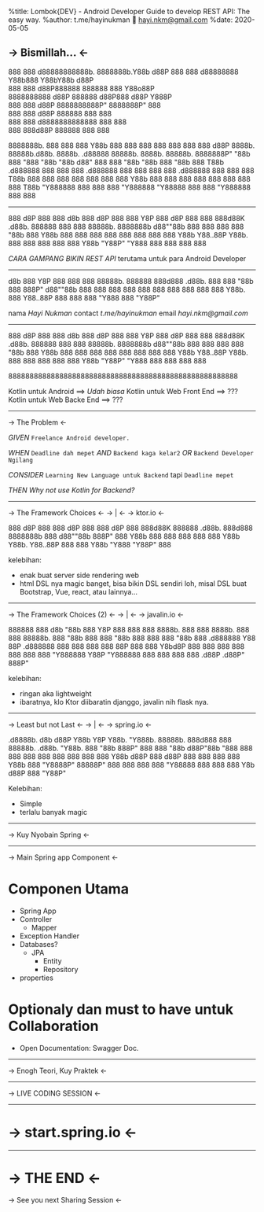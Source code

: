 %title: Lombok{DEV} - Android Developer Guide to develop REST API: The easy way.
%author: t.me/hayinukman  hayi.nkm@gmail.com
%date: 2020-05-05

-> Bismillah... <- 
---------

888    888       d88888888888b. 8888888b.Y88b   d88P 
888    888      d88888888   Y88b888   Y88bY88b d88P  
888    888     d88P888888    888888    888 Y88o88P   
8888888888    d88P 888888   d88P888   d88P  Y888P    
888    888   d88P  8888888888P" 8888888P"    888     
888    888  d88P   888888       888          888     
888    888 d8888888888888       888          888     
888    888d88P     888888       888          888     


8888888b.                                               888   888
888   Y88b                                              888   888
888    888                                              888   888
888   d88P    8888b.    88888b.d88b.     8888b.     .d88888   88888b.     8888b.    88888b.
8888888P"        "88b   888 "888 "88b       "88b   d88" 888   888 "88b       "88b   888 "88b
888 T88b     .d888888   888  888  888   .d888888   888  888   888  888   .d888888   888  888
888  T88b    888  888   888  888  888   888  888   Y88b 888   888  888   888  888   888  888
888   T88b   "Y888888   888  888  888   "Y888888    "Y88888   888  888   "Y888888   888  888


--------------------------

888    d8P               888      888   d8b
888   d8P                888      888   Y8P
888  d8P                 888      888
888d88K        .d88b.    888888   888   888   88888b.
8888888b      d88""88b   888      888   888   888 "88b
888  Y88b     888  888   888      888   888   888  888
888   Y88b    Y88..88P   Y88b.    888   888   888  888
888    Y88b    "Y88P"     "Y888   888   888   888  888

*_CARA GAMPANG BIKIN REST API_*
terutama untuk para Android Developer

-------------------------------------------------

d8b              888
Y8P              888
                 888
888   88888b.    888888   888d888    .d88b.
888   888 "88b   888      888P"     d88""88b
888   888  888   888      888       888  888
888   888  888   Y88b.    888       Y88..88P
888   888  888    "Y888   888        "Y88P"

nama          *Hayi Nukman*
contact       *_t.me/hayinukman_*
email         *_hayi.nkm@gmail.com_*

-------------------------------------------------


888    d8P               888      888   d8b
888   d8P                888      888   Y8P
888  d8P                 888      888
888d88K        .d88b.    888888   888   888   88888b.
8888888b      d88""88b   888      888   888   888 "88b
888  Y88b     888  888   888      888   888   888  888
888   Y88b    Y88..88P   Y88b.    888   888   888  888
888    Y88b    "Y88P"     "Y888   888   888   888  888

888888888888888888888888888888888888888888888888888888

Kotlin untuk Android ==> *Udah biasa*
Kotlin untuk Web Front End ==> ??? 
Kotlin untuk Web Backe End ==> ???

-------------------------------------------------

-> The Problem <- 

_GIVEN_ `Freelance Android developer.`

_WHEN_ `Deadline dah mepet` _AND_ `Backend kaga kelar2` _OR_ `Backend Developer Ngilang`

_CONSIDER_ `Learning New Language untuk Backend` tapi `Deadline mepet`

_THEN_ *Why not use Kotlin for Backend?*

------------------------

-> The Framework Choices <-
-> | <-
-> ktor.io <-

888    d8P    888
888   d8P     888
888  d8P      888
888d88K       888888    .d88b.    888d888
8888888b      888      d88""88b   888P"
888  Y88b     888      888  888   888
888   Y88b    Y88b.    Y88..88P   888
888    Y88b    "Y888    "Y88P"    888


kelebihan:
- enak buat server side rendering web
- html DSL nya magic banget, bisa bikin DSL sendiri loh, misal DSL buat Bootstrap, Vue, react, atau lainnya...


----------------

-> The Framework Choices (2) <-
-> | <-
-> javalin.io <-

  888888                                    888   d8b
    "88b                                    888   Y8P
     888                                    888
     888    8888b.    888  888    8888b.    888   888   88888b.
     888       "88b   888  888       "88b   888   888   888 "88b
     888   .d888888   Y88  88P   .d888888   888   888   888  888
     88P   888  888    Y8bd8P    888  888   888   888   888  888
     888   "Y888888     Y88P     "Y888888   888   888   888  888
   .d88P
 .d88P"
888P"

kelebihan:
- ringan aka lightweight
- ibaratnya, klo Ktor diibaratin djanggo, javalin nih flask nya. 

----------------

-> Least but not Last <-
-> | <- 
-> spring.io <-

 .d8888b.                         d8b
d88P  Y88b                        Y8P
Y88b.
 "Y888b.     88888b.    888d888   888   88888b.     .d88b.
    "Y88b.   888 "88b   888P"     888   888 "88b   d88P"88b
      "888   888  888   888       888   888  888   888  888
Y88b  d88P   888 d88P   888       888   888  888   Y88b 888
 "Y8888P"    88888P"    888       888   888  888    "Y88888
             888                                        888
             888                                   Y8b d88P
             888                                    "Y88P"


Kelebihan:
- Simple
- terlalu banyak magic

--------------

-> Kuy Nyobain Spring <-

-------------

-> Main Spring app Component <-

# Componen Utama
- Spring App
- Controller
  - Mapper
- Exception Handler
- Databases?
  - JPA
    - Entity
    - Repository
- properties

# Optionaly dan must to have untuk Collaboration
- Open Documentation: Swagger Doc.

--------------

-> Enogh Teori, Kuy Praktek <-

--------------

-> LIVE CODING SESSION <-

-------------
-> start.spring.io <-
=============
-------------

-> THE END <- 
============
-> See you next Sharing Session <-


